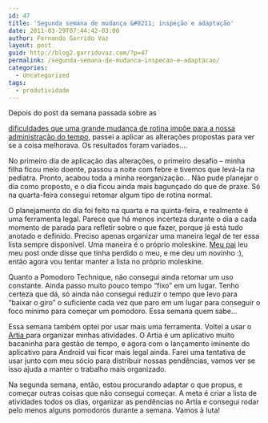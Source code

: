 ```yaml
---
id: 47
title: 'Segunda semana de mudança &#8211; inspeção e adaptação'
date: 2011-03-29T07:44:42-03:00
author: Fernando Garrido Vaz
layout: post
guid: http://blog2.garridovaz.com/?p=47
permalink: /segunda-semana-de-mudanca-inspecao-e-adaptacao/
categories:
  - Uncategorized
tags:
  - produtividade
---
```

<!--:pt-->Depois do post da semana passada sobre as 

[dificuldades que uma grande mudança de rotina impõe para a nossa administração do tempo](http://blog.garridovaz.com/desafio-da-mudanca-de-rotina-na-administracao-tempo/ "O desafio da mudança de rotina na administração do tempo"), passei a aplicar as alterações propostas para ver se a coisa melhorava. Os resultados foram variados&#8230;.

No primeiro dia de aplicação das alterações, o primeiro desafio &#8211; minha filha ficou meio doente, passou a noite com febre e tivemos que levá-la na pediatra. Pronto, acabou toda a minha reorganização&#8230; Não pude planejar o dia como proposto, e o dia ficou ainda mais bagunçado do que de praxe. Só na quarta-feira consegui retomar algum tipo de rotina normal.

O planejamento do dia foi feito na quarta e na quinta-feira, e realmente é uma ferramenta legal. Parece que há menos incerteza durante o dia a cada momento de parada para refletir sobre o que fazer, porque já está tudo anotado e definido. Preciso apenas organizar uma maneira legal de ter essa lista sempre disponível. Uma maneira é o próprio moleskine. <a title="Twitter - Adil Vaz" href="http://twitter.com/adilvaz" target="_blank">Meu pai</a> leu meu post onde disse que tinha perdido o meu, e me deu um novinho :), então agora vou tentar manter a lista no próprio moleskine.

Quanto a Pomodoro Technique, não consegui ainda retomar um uso constante. Ainda passo muito pouco tempo &#8220;fixo&#8221; em um lugar. Tenho certeza que dá, só ainda não consegui reduzir o tempo que levo para &#8220;baixar o giro&#8221; o suficiente cada vez que paro em um lugar para conseguir o foco mínimo para começar um pomodoro. Essa semana quem sabe&#8230;

Essa semana também optei por usar mais uma ferramenta. Voltei a usar o <a title="Artia" href="http://www.artia.com" target="_blank">Artia </a>para organizar minhas atividades. O Artia é um aplicativo muito bacaninha para gestão de tempo, e agora com o lançamento iminente do aplicativo para Android vai ficar mais legal ainda. Farei uma tentativa de usar junto com meu sócio para distribuir nossas pendências, vamos ver se isso ajuda a manter o trabalho mais organizado.

Na segunda semana, então, estou procurando adaptar o que propus, e começar outras coisas que não consegui começar. A meta é criar a lista de atividades todos os dias, organizar as pendências no Artia e consegui rodar pelo menos alguns pomodoros durante a semana. Vamos à luta!<!--:-->